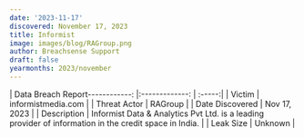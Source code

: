 ```yaml
---
date: '2023-11-17'
discovered: November 17, 2023
title: Informist
image: images/blog/RAGroup.png
author: Breachsense Support
draft: false
yearmonths: 2023/november
---
```


| Data Breach Report------------:     |:-------------:    | :-----:|
| Victim      | informistmedia.com      | 
| Threat Actor      | RAGroup      | 
| Date Discovered      | Nov 17, 2023      | 
| Description      | Informist Data & Analytics Pvt Ltd. is a leading provider of information in the credit space in India.      | 
| Leak Size      | Unknown      | 

